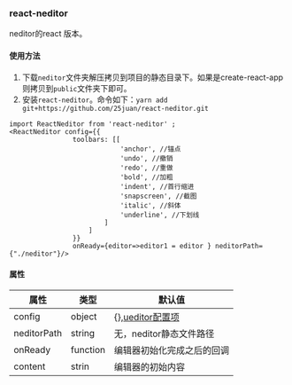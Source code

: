 ### react-neditor
neditor的react 版本。
#### 使用方法
1. 下载`neditor`文件夹解压拷贝到项目的静态目录下。如果是create-react-app则拷贝到`public`文件夹下即可。
2. 安装`react-neditor`。命令如下：`yarn add git+https://github.com/25juan/react-neditor.git`
```
import ReactNeditor from 'react-neditor' ;
<ReactNeditor config={{
                toolbars: [[
                            'anchor', //锚点
                            'undo', //撤销
                            'redo', //重做
                            'bold', //加粗
                            'indent', //首行缩进
                            'snapscreen', //截图
                            'italic', //斜体
                            'underline', //下划线
                        ]
                    ]
                }}
                onReady={editor=>editor1 = editor } neditorPath={"./neditor"}/>
```
#### 属性
|属性|类型|默认值|
-|-|-
|config|object|{},[ueditor配置项](http://fex.baidu.com/ueditor/)|
|neditorPath|string|无，neditor静态文件路径|
|onReady|function|编辑器初始化完成之后的回调|
|content|strin|编辑器的初始内容|
